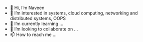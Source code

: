 - 👋 Hi, I’m Naveen
- 👀 I’m interested in systems, cloud computing, networking and distributed systems, OOPS
- 🌱 I’m currently learning ...
- 💞️ I’m looking to collaborate on ...
- 📫 How to reach me ...

<!---
naveepr/naveepr is a ✨ special ✨ repository because its `README.md` (this file) appears on your GitHub profile.
You can click the Preview link to take a look at your changes.
--->
